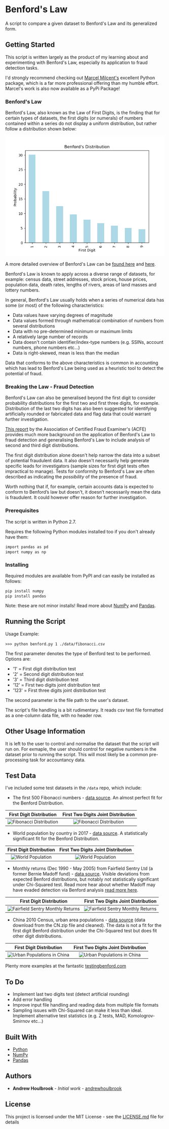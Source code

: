# Benford's Law

A script to compare a given dataset to Benford's Law and its generalized form.

## Getting Started

This script is written largely as the product of my learning about and experimenting with Benford's Law, especially its application to fraud detection tasks.  

I'd strongly recommend checking out [Marcel Milcent's](https://github.com/milcent/benford_py/blob/master/Demo.ipynb) excellent Python package, which is a far more professional offering than my humble effort. Marcel's work is also now available as a PyPi Package!  

### Benford's Law

Benford's Law, also known as the Law of First Digits, is the finding that for certain types of datasets, the first digits (or numerals) of numbers contained within a series do not display a uniform distribution, but rather follow a distribution shown below:

![Benford Distribution](/doc/benford_dist.png)

A more detailed overview of Benford's Law can be [found here](http://mathworld.wolfram.com/BenfordsLaw.html) and [here](http://www.nigrini.com/ForensicAnalytics.htm).

Benford's Law is known to apply across a diverse range of datasets, for example: census data, street addresses, stock prices, house prices, population data, death rates, lengths of rivers, areas of land masses and lottery numbers. 

In general, Benford's Law usually holds when a series of numerical data has some (or most) of the following characteristics:

* Data values have varying degrees of magnitude
* Data values formed through mathematical combination of numbers from several distributions 
* Data with no pre-determined minimum or maximum limits
* A relatively large number of records 
* Data doesn't contain identifier/index-type numbers (e.g. SSINs, account numbers, phone numbers etc...) 
* Data is right-skewed, mean is less than the median

Data that conforms to the above characteristics is common in accounting which has lead to Benford's Law being used as a heuristic tool to detect the potential of fraud. 

### Breaking the Law - Fraud Detection

Benford's Law can also be generalised beyond the first digit to consider probability distributions for the first two and first three digits, for example. Distribution of the last two digits has also been suggested for identifying artificially rounded or fabricated data and flag data that could warrant further investigation. 

[This report](https://www.acfe.com/uploadedFiles/Shared_Content/Products/Self-Study_CPE/Using%20Benford's%20Law_2018_final_extract.pdf) by the Association of Certified Fraud Examiner's (ACFE) provides much more background on the application of Benford's Law to fraud detection and generalising Benford's Law to include analysis of second and third digit distributions. 

The first digit distribution alone doesn't help narrow the data into a subset of potential fraudulent data. It also doesn't necessarily help generate specific leads for investigators (sample sizes for first digit tests often impractical to manage). Tests for conformity to Benford's Law are often described as indicating the *possibility* of the presence of fraud.

Worth nothing that if, for example, certain accounts data is expected to conform to Benford’s law but doesn't, it doesn’t necessarily mean the data is fraudulent. It could however offer reason for further investigation.  
  
### Prerequisites

The script is written in Python 2.7.

Requires the following Python modules installed too if you don't already have them:

```
import pandas as pd
import numpy as np
```

### Installing

Required modules are available from PyPI and can easily be installed as follows:

```
pip install numpy
pip install pandas
```

Note: these are not minor installs! Read more about [NumPy](http://www.numpy.org/) and [Pandas](https://pandas.pydata.org/). 

## Running the Script

Usage Example: 

```>>> python benford.py 1 ./data/fibonacci.csv```

The first parameter denotes the type of Benford test to be performed. Options are:

* '1' = First digit distribution test
* '2' = Second digit distribution test
* '3' = Third digit distribution test
* '12' = First two digits joint distribution test
* '123' = First three digits joint distribution test

The second parameter is the file path to the user's dataset.

The script's file handling is a bit rudimentary. It reads csv text file formatted as a one-column data file, with no header row.

## Other Usage Information

It is left to the user to control and normalise the dataset that the script will run on. For exmaple, the user should control for negative numbers in the dataset prior to running the script. This will most likely be a common pre-processing task for accountancy data.  

## Test Data

I've included some test datasets in the ```/data``` repo, which include: 

* The first 500 Fibonacci numbers - [data source](http://home.hiwaay.net/~jalison/Fib500.html). An almost perfect fit for the Benford Distribution. 

First Digit Distribution                      | First Two Digits Joint Distribution
:--------------------------------------------:|:-----------------------------------------------:
![Fibonacci Distribution](/doc/fibonacci.png) | ![Fibonacci Distribution](/doc/fibonacci_12.png)

* World population by country in 2017 - [data source](https://data.worldbank.org/indicator/SP.POP.TOTL?end=2017&start=1960). A statistically significant fit for the Benford Distribution.

First Digit Distribution                      | First Two Digits Joint Distribution
:--------------------------------------------:|:-----------------------------------------------:
![World Population](/doc/world_pop_2017.png)  | ![World Population](/doc/world_pop_2017_12.png)

* Monthly returns (Dec 1990 - May 2005) from Fairfield Sentry Ltd (a former Bernie Madoff fund) - [data source](https://www.sec.gov/news/studies/2009/oig-509/exhibit-0293.pdf). Visible deviations from  expected Benford distributions, but notably *not* statistically significant under Chi-Squared test. Read more hear about whether Madoff may have evaded detection via Benford analysis [read more here](). 

First Digit Distribution                             | First Two Digits Joint Distribution
:---------------------------------------------------:|:------------------------------------------------------:
![Fairfield Sentry Monthly Returns](/doc/madoff.png) | ![Fairfield Sentry Monthly Returns](/doc/madoff_12.png)

* China 2010 Census, urban area populations - [data source](https://en.wikipedia.org/wiki/Sixth_National_Population_Census_of_the_People%27s_Republic_of_China) (data download from the CN.zip file and cleaned). The data is not a fit for the first digit Benford distribution under the Chi-Squared test but does fit other digit distributions. 

First Digit Distribution                             | First Two Digits Joint Distribution
:---------------------------------------------------:|:-------------------------------------------------------:
![Urban Populations in China](/doc/china_cities.png) | ![Urban Populations in China](/doc/china_cities_12.png)

Plenty more examples at the fantastic [testingbenford.com](http://testingbenfordslaw.com)

## To Do

* Implement last two digits test (detect artificial rounding)
* Add error handling
* Improve input file handling and reading data from multiple file formats
* Sampling issues with Chi-Squared can make it less than ideal. Implement alternative test statistics (e.g. Z tests, MAD, Komologrov-Smirnov etc...)

## Built With

* [Python](http://www.python.org)
* [NumPy](http://www.numpy.org/)
* [Pandas](https://pandas.pydata.org/)

## Authors

* **Andrew Houlbrook** - *Initial work* - [andrewhoulbrook](https://github.com/andrewhoulbrook)

## License

This project is licensed under the MIT License - see the [LICENSE.md](LICENSE.md) file for details